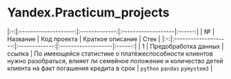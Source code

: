 # Yandex.Practicum_projects

|:-:|:--------------------:|:-------------:|:-------------------|:------:|
| № | Название             | Код проекта   | Краткое описание   | Стек   |
|:-:|:--------------------:|:-------------:|:-------------------|:------:|
| 1 | Предобработка данных | ссылка      | По имеющейся статистике о платёжеспособности клиентов нужно разобраться, влияет ли семейное положение и количество детей клиента на факт погашения кредита в срок | `python` `pandas` `pymystem3` |
